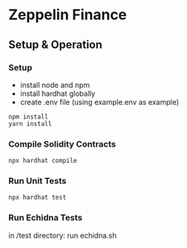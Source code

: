 # Zeppelin Finance

## Setup & Operation

### Setup
- install node and npm 
- install hardhat globally
- create .env file (using example.env as example)

```
npm install
yarn install
```

### Compile Solidity Contracts

```
npx hardhat compile
```


### Run Unit Tests

```
npx hardhat test
```

### Run Echidna Tests
in /test directory: run echidna.sh


```

```

